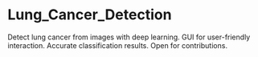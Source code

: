 # Lung_Cancer_Detection
Detect lung cancer from images with deep learning. GUI for user-friendly interaction. Accurate classification results. Open for contributions.

